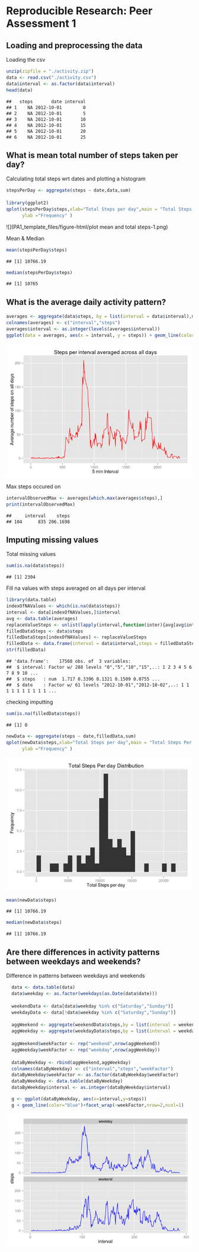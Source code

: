 # Reproducible Research: Peer Assessment 1


## Loading and preprocessing the data
Loading the csv

```r
unzip(zipfile = "./activity.zip")
data <- read.csv("./activity.csv")
data$interval <- as.factor(data$interval)
head(data)
```

```
##   steps       date interval
## 1    NA 2012-10-01        0
## 2    NA 2012-10-01        5
## 3    NA 2012-10-01       10
## 4    NA 2012-10-01       15
## 5    NA 2012-10-01       20
## 6    NA 2012-10-01       25
```

## What is mean total number of steps taken per day?

Calculating total steps wrt dates and plotting a histogram

```r
stepsPerDay <- aggregate(steps ~ date,data,sum)

library(ggplot2)
qplot(stepsPerDay$steps,xlab="Total Steps per day",main = "Total Steps Per day Distribution",
      ylab ="Frequency" )
```

![](PA1_template_files/figure-html/plot mean and total steps-1.png) 

Mean & Median

```r
mean(stepsPerDay$steps)
```

```
## [1] 10766.19
```

```r
median(stepsPerDay$steps)
```

```
## [1] 10765
```

## What is the average daily activity pattern?

```r
averages <- aggregate(data$steps, by = list(interval = data$interval),mean,na.rm=TRUE)
colnames(averages) <- c("interval","steps")
averages$interval <- as.integer(levels(averages$interval))
ggplot(data = averages, aes(x = interval, y = steps)) + geom_line(color="red") + xlab("5 min Interval") + ylab("Average number of steps on all days") +ggtitle("Steps per interval averaged across all days")
```

![](PA1_template_files/figure-html/unnamed-chunk-1-1.png) 

Max steps occured on 

```r
intervalObservedMax <- averages[which.max(averages$steps),]
print(intervalObservedMax)
```

```
##     interval    steps
## 104      835 206.1698
```
## Imputing missing values

Total missing values

```r
sum(is.na(data$steps))
```

```
## [1] 2304
```

Fill na values with steps averaged on all days per interval

```r
library(data.table)
indexOfNAValues <- which(is.na(data$steps))
interval <- data[indexOfNAValues,]$interval
avg <- data.table(averages)
replaceValueSteps <- unlist(lapply(interval,function(inter){avg[avg$interval == inter]$steps}))
filledDataSteps <- data$steps
filledDataSteps[indexOfNAValues] <- replaceValueSteps
filledData <- data.frame(interval = data$interval,steps = filledDataSteps, date = data$date)
str(filledData)
```

```
## 'data.frame':	17568 obs. of  3 variables:
##  $ interval: Factor w/ 288 levels "0","5","10","15",..: 1 2 3 4 5 6 7 8 9 10 ...
##  $ steps   : num  1.717 0.3396 0.1321 0.1509 0.0755 ...
##  $ date    : Factor w/ 61 levels "2012-10-01","2012-10-02",..: 1 1 1 1 1 1 1 1 1 1 ...
```

checking imputting

```r
sum(is.na(filledData$steps))
```

```
## [1] 0
```

```r
newData <- aggregate(steps ~ date,filledData,sum)
qplot(newData$steps,xlab="Total Steps per day",main = "Total Steps Per day Distribution",
      ylab ="Frequency" )
```

![](PA1_template_files/figure-html/unnamed-chunk-5-1.png) 

```r
mean(newData$steps)
```

```
## [1] 10766.19
```

```r
median(newData$steps)
```

```
## [1] 10766.19
```


## Are there differences in activity patterns between weekdays and weekends?
Difference in patterns between weekdays and weekends

```r
  data <- data.table(data)
  data$weekday <- as.factor(weekdays(as.Date(data$date)))

  weekendData <- data[data$weekday %in% c("Saturday","Sunday")]
  weekdayData <- data[!data$weekday %in% c("Saturday","Sunday")]

  aggWeekend <- aggregate(weekendData$steps,by = list(interval = weekendData$interval),mean,na.rm=TRUE)
  aggWeekday <- aggregate(weekdayData$steps,by = list(interval = weekdayData$interval),mean,na.rm=TRUE)

  aggWeekend$weekFactor <- rep("weekend",nrow(aggWeekend))
  aggWeekday$weekFactor <- rep("weekday",nrow(aggWeekday))

  dataByWeekday <- rbind(aggWeekend,aggWeekday)
  colnames(dataByWeekday) <- c("interval","steps","weekFactor")
  dataByWeekday$weekFactor <- as.factor(dataByWeekday$weekFactor)
  dataByWeekday <- data.table(dataByWeekday)
  dataByWeekday$interval <- as.integer(dataByWeekday$interval)
```


```r
  g <- ggplot(dataByWeekday, aes(x=interval,y=steps))
  g + geom_line(color="blue")+facet_wrap(~weekFactor,nrow=2,ncol=1)
```

![](PA1_template_files/figure-html/unnamed-chunk-7-1.png) 
